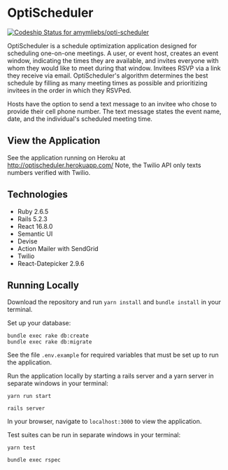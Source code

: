 # OptiScheduler

[![Codeship Status for amymliebs/opti-scheduler](https://app.codeship.com/projects/e5deb8d0-daf6-0137-d950-52cf7283ff5a/status?branch=master)](https://app.codeship.com/projects/371379)

OptiScheduler is a schedule optimization application designed for scheduling one-on-one meetings. A user, or event host, creates an event window, indicating the times they are available, and invites everyone with whom they would like to meet during that window. Invitees RSVP via a link they receive via email. OptiScheduler's algorithm determines the best schedule by filling as many meeting times as possible and prioritizing invitees in the order in which they RSVPed.

Hosts have the option to send a text message to an invitee who chose to provide their cell phone number. The text message states the event name, date, and the individual's scheduled meeting time.


## View the Application
See the application running on Heroku at http://optischeduler.herokuapp.com/ 
Note, the Twilio API only texts numbers verified with Twilio.


## Technologies

* Ruby 2.6.5
* Rails 5.2.3
* React 16.8.0
* Semantic UI
* Devise
* Action Mailer with SendGrid
* Twilio
* React-Datepicker 2.9.6


## Running Locally

Download the repository and run `yarn install` and `bundle install` in your terminal.

Set up your database:
```
bundle exec rake db:create
bundle exec rake db:migrate
```

See the file `.env.example` for required variables that must be set up to run the application.

Run the application locally by starting a rails server and a yarn server in separate windows in your terminal:
```
yarn run start

rails server
```

In your browser, navigate to `localhost:3000` to view the application.

Test suites can be run in separate windows in your terminal:
```
yarn test

bundle exec rspec
```
